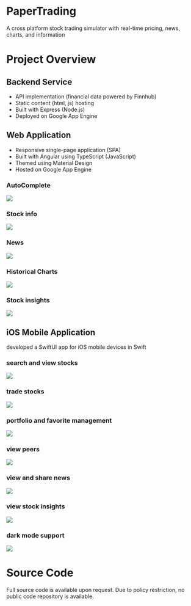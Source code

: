 # PaperTrading
A cross platform stock trading simulator with real-time pricing, news, charts, and information
# Project Overview
## Backend Service
- API implementation (financial data powered by Finnhub) 
- Static content (html, js) hosting 
- Built with Express (Node.js)
- Deployed on Google App Engine
## Web Application
- Responsive single-page application (SPA)
- Built with Angular using TypeScript (JavaScript)
- Themed using Material Design
- Hosted on Google App Engine
### AutoComplete
![](/screenshots/webapp_auto_complete.gif)
### Stock info
![](/screenshots/webapp_summary.gif)
### News
![](/screenshots/webapp_news.gif)
### Historical Charts
![](/screenshots/webapp_charts.gif)
### Stock insights
![](/screenshots/webapp_insights.gif)
## iOS Mobile Application
developed a SwiftUI app for iOS mobile devices in Swift
### search and view stocks
![](/screenshots/iosapp_search_stock.gif)
### trade stocks
![](/screenshots/iosapp_trading_stock.gif)
### portfolio and favorite management
![](/screenshots/iosapp_portfolio.gif)
### view peers
![](/screenshots/iosapp_peer.gif)
### view and share news
![](/screenshots/iosapp_news.gif)
### view stock insights
![](/screenshots/iosapp_stock_insights.gif)
### dark mode support
![](/screenshots/iosapp_dark_mode.gif)


# Source Code
Full source code is available upon request. Due to policy restriction, no public code repository is available.
